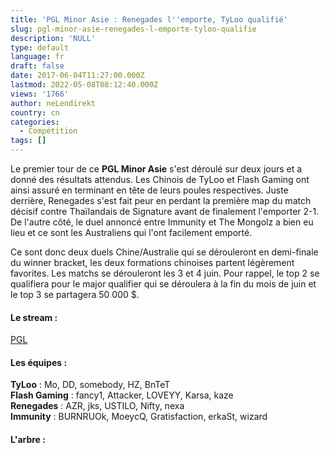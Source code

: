 ```yaml
---
title: 'PGL Minor Asie : Renegades l''emporte, TyLoo qualifié'
slug: pgl-minor-asie-renegades-l-emporte-tyloo-qualifie
description: 'NULL'
type: default
language: fr
draft: false
date: 2017-06-04T11:27:00.000Z
lastmod: 2022-05-08T08:12:40.000Z
views: '1766'
author: neLendirekt
country: cn
categories:
  - Compétition
tags: []
---
```

Le premier tour de ce **PGL Minor Asie** s'est déroulé sur deux jours et a donné des résultats attendus. Les Chinois de TyLoo et Flash Gaming ont ainsi assuré en terminant en tête de leurs poules respectives. Juste derrière, Renegades s'est fait peur en perdant la première map du match décisif contre Thaïlandais de Signature avant de finalement l'emporter 2-1\. De l'autre côté, le duel annoncé entre Immunity et The Mongolz a bien eu lieu et ce sont les Australiens qui l'ont facilement emporté.

Ce sont donc deux duels Chine/Australie qui se dérouleront en demi-finale du winner bracket, les deux formations chinoises partent légèrement favorites. Les matchs se dérouleront les 3 et 4 juin. Pour rappel, le top 2 se qualifiera pour le major qualifier qui se déroulera à la fin du mois de juin et le top 3 se partagera 50 000 $.

#### **Le stream :** 

[PGL](https://www.twitch.tv/pgl)

#### **Les équipes :** 

**TyLoo** : Mo, DD, somebody, HZ, BnTeT  
**Flash Gaming** : fancy1, Attacker, LOVEYY, Karsa, kaze  
**Renegades** : AZR, jks, USTILO, Nifty, nexa  
**Immunity** : BURNRUOk, MoeycQ, Gratisfaction, erkaSt, wizard

#### **L'arbre :**
